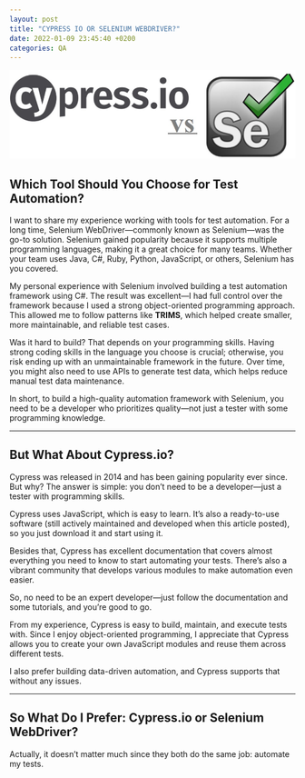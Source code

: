 ```yaml
---
layout: post
title: "CYPRESS IO OR SELENIUM WEBDRIVER?"
date: 2022-01-09 23:45:40 +0200
categories: QA
---
```


![Cypress io or selenium](/assets/images/articles/cypress_io_or_selenium/cypress_io_or_selenium.jpg)

## **Which Tool Should You Choose for Test Automation?**

I want to share my experience working with tools for test automation. For a long time, Selenium WebDriver—commonly known as Selenium—was the go-to solution. Selenium gained popularity because it supports multiple programming languages, making it a great choice for many teams. Whether your team uses Java, C#, Ruby, Python, JavaScript, or others, Selenium has you covered.

My personal experience with Selenium involved building a test automation framework using C#. The result was excellent—I had full control over the framework because I used a strong object-oriented programming approach. This allowed me to follow patterns like **TRIMS**, which helped create smaller, more maintainable, and reliable test cases.

Was it hard to build? That depends on your programming skills. Having strong coding skills in the language you choose is crucial; otherwise, you risk ending up with an unmaintainable framework in the future. Over time, you might also need to use APIs to generate test data, which helps reduce manual test data maintenance.

In short, to build a high-quality automation framework with Selenium, you need to be a developer who prioritizes quality—not just a tester with some programming knowledge.

---

## **But What About Cypress.io?**

Cypress was released in 2014 and has been gaining popularity ever since. But why? The answer is simple: you don’t need to be a developer—just a tester with programming skills.

Cypress uses JavaScript, which is easy to learn. It’s also a ready-to-use software (still actively maintained and developed when this article posted), so you just download it and start using it.

Besides that, Cypress has excellent documentation that covers almost everything you need to know to start automating your tests. There’s also a vibrant community that develops various modules to make automation even easier.

So, no need to be an expert developer—just follow the documentation and some tutorials, and you’re good to go.

From my experience, Cypress is easy to build, maintain, and execute tests with. Since I enjoy object-oriented programming, I appreciate that Cypress allows you to create your own JavaScript modules and reuse them across different tests.

I also prefer building data-driven automation, and Cypress supports that without any issues.

---

## **So What Do I Prefer: Cypress.io or Selenium WebDriver?**

Actually, it doesn’t matter much since they both do the same job: automate my tests.
